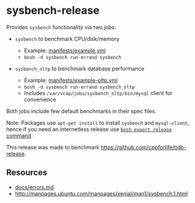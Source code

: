 # sysbench-release

Provides `sysbench` functionality via two jobs:

- `sysbench` to benchmark CPU/disk/memory
  - Example: [manifests/example.yml](manifests/example.yml)
  - `bosh -d sysbench run-errand sysbench`

- `sysbench_oltp` to benchmark database performance
  - Example: [manifests/example-oltp.yml](manifests/example-oltp.yml)
  - `bosh -d sysbench run-errand sysbench_oltp`
  - Includes `/var/vcap/jobs/sysbench_oltp/bin/mysql` client for convenience

Both jobs include few default benchmarks in their spec files.

Note: Packages use `apt-get install` to install `sysbench` and `mysql-client`, hence if you need an internetless release use [`bosh export release` command](https://bosh.io/docs/compiled-releases).

This release was made to benchmark https://github.com/cppforlife/tidb-release.

## Resources

- [docs/errors.md](docs/errors.md)
- http://manpages.ubuntu.com/manpages/xenial/man1/sysbench.1.html
